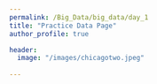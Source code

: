 ```yaml
---
permalink: /Big_Data/big_data/day_1
title: "Practice Data Page"
author_profile: true

header:
  image: "/images/chicagotwo.jpeg"
  
---
```


